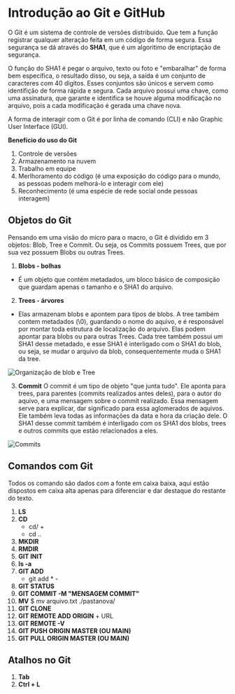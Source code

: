# Introdução ao Git e GitHub

O Git é um sistema de controle de versões distribuido. Que tem a função registrar qualquer alteração feita em um código de forma segura. Essa segurança se dá através do **SHA1**, que é um algoritimo de encriptação de segurança.

O função do SHA1 é pegar o arquivo, texto ou foto e "embaralhar" de forma bem específica, o resultado disso, ou seja, a saída é um conjunto de caracteres com 40 dígitos. Esses conjuntos são únicos e servem como identifição de forma rápida e segura. Cada arquivo possui uma chave, como uma assinatura, que garante e identifica se houve alguma modificação no arquivo, pois a cada modificação é gerada uma chave nova.

A forma de interagir com o Git é por linha de comando (CLI) e não Graphic User Interface (GUI).

**Benefício do uso do Git**

1. Controle de versões
2. Armazenamento na nuvem
3. Trabalho em equipe
4. Merlhoramento do código (é uma exposição do código para o mundo, as pessoas podem melhorá-lo e interagir com ele)
5. Reconhecimento (é uma espécie de rede social onde pessoas interagem)


## Objetos do Git

Pensando em uma visão do micro para o macro, o Git é dividido em 3 objetos: Blob, Tree e Commit. Ou seja, os Commits possuem Trees, que por sua vez possuem Blobs ou outras Trees.

1. **Blobs - bolhas**
- É um objeto que contém metadados, um bloco básico de composição que guardam apenas o tamanho e o SHA1 do arquivo.

2. **Trees - árvores**
- Elas armazenam blobs e apontem para tipos de blobs. A tree também contem metadados (\0), guardando o nome do aquivo, e é responsável por montar toda estrutura de localização do arquivo. Elas podem apontar para blobs ou para outras Trees. Cada tree também possui um SHA1 desse metadado, e esse SHA1 é interligado com o SHA1 do blob, ou seja, se mudar o arquivo da blob, consequentemente muda o SHA1 da tree.

![Organização de blob e Tree](<https://github.com/Gabijesumary/Bootcamp-Avanade-DIO/blob/3dc2581089b75397d91939906167a6098b298fc9/M%C3%B3dulo%201/Imagens/blobetree.png>)
  

3. **Commit**
O commit é um tipo de objeto "que junta tudo". Ele aponta para trees, para parentes (commits realizados antes deles), para o autor do aquivo, e uma mensagem sobre o commit realizado. Essa mensagem serve para explicar, dar significado para essa aglomerados de aquivos. Ele também leva todas as informações da data e hora da criação dele. O SHA1 desse commit também é interligado com os SHA1 dos blobs, trees e outros commits que estão relacionados a eles. 
  
![Commits](<https://github.com/Gabijesumary/Bootcamp-Avanade-DIO/blob/08778cc1f5a8438cde1e5f522f33f88854a6a706/M%C3%B3dulo%201/Imagens/Commits.png>)
  

## Comandos com Git

Todos os comando são dados com a fonte em caixa baixa, aqui estão dispostos em caixa alta apenas para diferenciar e dar destaque do restante do texto.

1. **LS**
2. **CD**
    - cd/ +
    - cd ..
3. **MKDIR**
4. **RMDIR**
5. **GIT INIT**
6. **Is -a**
7. **GIT ADD**
    - git add * - 
8. **GIT STATUS**
9. **GIT COMMIT -M "MENSAGEM COMMIT"**
10. **MV** $ mv arquivo.txt ./pastanova/
11. **GIT CLONE**
12. **GIT REMOTE ADD ORIGIN** + URL
13. **GIT REMOTE -V**
14. **GIT PUSH ORIGIN MASTER (OU MAIN)**
15. **GIT PULL ORIGIN MASTER (OU MAIN)**


## Atalhos no Git
1. **Tab**
2. **Ctrl + L**

